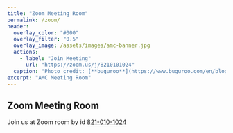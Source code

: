 ```yaml
---
title: "Zoom Meeting Room"
permalink: /zoom/
header:
  overlay_color: "#000"
  overlay_filter: "0.5"
  overlay_image: /assets/images/amc-banner.jpg
  actions:
    - label: "Join Meeting"
      url: "https://zoom.us/j/8210101024"
  caption: "Photo credit: [**buguroo**](https://www.buguroo.com/en/blog/topic/ai)"
excerpt: "AMC Meeting Room"
---
```


## Zoom Meeting Room

Join us at Zoom room by id [821-010-1024](https://zoom.us/j/8210101024)
